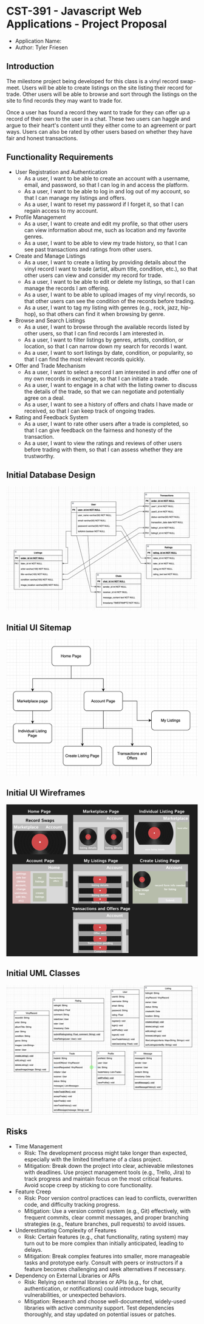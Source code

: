 # CST-391 - Javascript Web Applications - Project Proposal
- Application Name: 
- Author: Tyler Friesen

## Introduction
The milestone project being developed for this class is a vinyl record swap-meet. Users will be able to create listings on the site listing their record for trade. Other users will be able to browse and sort through the listings on the site to find records they may want to trade for.

Once a user has found a record they want to trade for they can offer up a record of their own to the user in a chat. These two users can haggle and argue to their heart's content until they either come to an agreement or part ways. Users can also be rated by other users based on whether they have fair and honest transactions.

## Functionality Requirements
- User Registration and Authentication
  - As a user, I want to be able to create an account with a username, email, and password, so that I can log in and access the platform.
  - As a user, I want to be able to log in and log out of my account, so that I can manage my listings and offers.
  - As a user, I want to reset my password if I forget it, so that I can regain access to my account.
- Profile Management
  - As a user, I want to create and edit my profile, so that other users can view information about me, such as location and my favorite genres.
  - As a user, I want to be able to view my trade history, so that I can see past transactions and ratings from other users.
- Create and Manage Listings
  - As a user, I want to create a listing by providing details about the vinyl record I want to trade (artist, album title, condition, etc.), so that other users can view and consider my record for trade.
  - As a user, I want to be able to edit or delete my listings, so that I can manage the records I am offering.
  - As a user, I want to be able to upload images of my vinyl records, so that other users can see the condition of the records before trading.
  - As a user, I want to tag my listing with genres (e.g., rock, jazz, hip-hop), so that others can find it when browsing by genre.
- Browse and Search Listings
  - As a user, I want to browse through the available records listed by other users, so that I can find records I am interested in.
  - As a user, I want to filter listings by genres, artists, condition, or location, so that I can narrow down my search for records I want.
  - As a user, I want to sort listings by date, condition, or popularity, so that I can find the most relevant records quickly.
- Offer and Trade Mechanism
  - As a user, I want to select a record I am interested in and offer one of my own records in exchange, so that I can initiate a trade.
  - As a user, I want to engage in a chat with the listing owner to discuss the details of the trade, so that we can negotiate and potentially agree on a deal.
  - As a user, I want to see a history of offers and chats I have made or received, so that I can keep track of ongoing trades.
- Rating and Feedback System
  - As a user, I want to rate other users after a trade is completed, so that I can give feedback on the fairness and honesty of the transaction.
  - As a user, I want to view the ratings and reviews of other users before trading with them, so that I can assess whether they are trustworthy.

## Initial Database Design

![hello](./ERD.png)

## Initial UI Sitemap

![hello2](./Sitemap.png)

## Initial UI Wireframes

![hello3](./Wireframe.png)

## Initial UML Classes

![hello4](./UML.png)

## Risks
- Time Management
  - Risk: The development process might take longer than expected, especially with the limited timeframe of a class project.
  - Mitigation: Break down the project into clear, achievable milestones with deadlines. Use project management tools (e.g., Trello, Jira) to track progress and maintain focus on the most critical features. Avoid scope creep by sticking to core functionality.
- Feature Creep
  - Risk: Poor version control practices can lead to conflicts, overwritten code, and difficulty tracking progress.
  - Mitigation: Use a version control system (e.g., Git) effectively, with frequent commits, clear commit messages, and proper branching strategies (e.g., feature branches, pull requests) to avoid issues.
- Underestimating Complexity of Features
  - Risk: Certain features (e.g., chat functionality, rating system) may turn out to be more complex than initially anticipated, leading to delays.
  - Mitigation: Break complex features into smaller, more manageable tasks and prototype early. Consult with peers or instructors if a feature becomes challenging and seek alternatives if necessary.
- Dependency on External Libraries or APIs
  - Risk: Relying on external libraries or APIs (e.g., for chat, authentication, or notifications) could introduce bugs, security vulnerabilities, or unexpected behaviors.
  - Mitigation: Research and choose well-documented, widely-used libraries with active community support. Test dependencies thoroughly, and stay updated on potential issues or patches.
